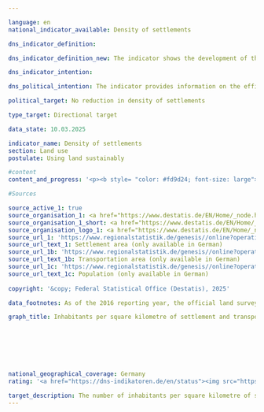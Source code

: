 ```yaml
---

language: en        
national_indicator_available: Density of settlements        

dns_indicator_definition:         

dns_indicator_definition_new: The indicator shows the development of the population per square kilometre of settlement and transport area compared to the base year 2000.        

dns_indicator_intention:         

dns_political_intention: The indicator provides information on the efficiency of settlement land utilisation. It is intended to reflect the effects of land-saving measures in new construction and internal development, such as the reduction of residential and commercial vacancies, redensification and increasing building density.        

political_target: No reduction in density of settlements        

type_target: Directional target        

data_state: 10.03.2025        

indicator_name: Density of settlements        
section: Land use        
postulate: Using land sustainably        

#content         
content_and_progress: '<p><b style= "color: #fd9d24; font-size: large">11.1.c Density of settlements</b><br><br>Settlement density describes the ratio of population to settlement and transport area (SuV) and thus differs from population density, which relates to the total area of the Federal territory. In addition to residential building land, settlement area also includes land with special uses such as hospitals, schools, industrial and commercial zones, mixed-use areas, as well as sports, leisure and recreational areas. Changes in both the population and the extent of SuV affect settlement density.<br><br>Settlement density varies significantly between <i>rural</i> and <i>non-rural</i> areas. The classification follows the typology of the Thünen Institute, which categorises districts (Kreise) and independent cities (kreisfreie Städte) based on criteria such as settlement density, the proportion of land used for agriculture and forestry, and accessibility of major centres. As the definition of <i>rural</i> already incorporates settlement density, differences in the indicator between rural and non-rural areas are partly due to the classification itself. For example, an increase in settlement density in a rural area may lead to its future classification as non-rural.<br><br>Between 2000&nbsp;and 2011, settlement density decreased in both area types&nbsp;–&nbsp;by 12% in rural areas and by 5% in non-rural areas. Since 2011, the indicator value for Germany as a whole has remained relatively constant at around 1,670&nbsp;inhabitants per square kilometre of SuV, corresponding to about 90% of the 2000&nbsp;value. In non-rural areas, settlement density has been rising again since 2011, reaching 3,384&nbsp;inhabitants per square kilometre of SuV in 2023, almost the same level as in 2000.<br><br>A comparison of the development of SuV and population figures reveals different trends for the two influencing factors: while SuV has been steadily expanding since 2000, the population declined between 2000&nbsp;and 2011, explaining the decrease in settlement density. Since 2011, population numbers have been increasing again, which is why the indicator has remained largely constant since then.<br><br>The proportion of SuV in total area in 2023&nbsp;was considerably lower in rural areas, at 12.3%, than in non-rural areas, at 36.8%. The increase in SuV affected both area types, but was significantly greater in rural areas (up 17.4% in 2023&nbsp;compared with 2000) than in non-rural areas (up 9.3%). At the same time, population growth since 2011&nbsp;has been weaker in rural areas, resulting in a slight decline in settlement density there. According to the Thünen Institute’s definition, around 43% of the population lived in non-rural areas and 57% in rural areas in 2023. At the same time, around 80% of the settlement and transport area was located in rural areas.<br><br>The politically defined target is to increase the number of inhabitants per square kilometre of SuV. However, due to the stagnation observed in recent years, this target is unlikely to be achieved or will be reached only to a limited extent.<br><br>The data sources are population statistics and the land survey by type of actual use (official land use statistics) of the Federal Statistical Office. The Länder are harmonising their cadastral systems, which in recent years has led to reclassifications of land&nbsp;–&nbsp;even without actual changes in use. In 2016, a new land-use classification was introduced, affecting the official land use statistics and limiting comparability with previous years. To still allow meaningful time series comparisons, the data were recalculated based on the 2011&nbsp;Census and the 2016&nbsp;land survey.<br><br>A further extension of the land-use classification took place in 2023&nbsp;with the introduction of a new modelling of the geospatial information of the official surveying system (GEOInfoDok), accompanied by changes to the modelling criteria for actual use. To minimise distortions to the land indicator caused by this methodological change, effects not corresponding to actual changes are excluded from the calculation. As migration to the new GEOInfoDok is completed at different times in the Länder surveying authorities, these effects may occur at different times depending on the Land and may influence results over several years. In the medium term, the methodological change will lead to significant quality improvements in land use statistics.<br><br>The indicator has substantive cross-references to indicator <a href="https://dns-indikatoren.de/en/11-1-a">11.1.a</a> <i>Increase in settlement and transport area</i>.</p>'                

#Sources        

source_active_1: true
source_organisation_1: <a href="https://www.destatis.de/EN/Home/_node.html" target="_blank">Federal Statistical Office</a>
source_organisation_1_short: <a href="https://www.destatis.de/EN/Home/_node.html" target="_blank">Federal Statistical Office</a>
source_organisation_logo_1: <a href="https://www.destatis.de/EN/Home/_node.html" target="_blank"><img src="https://dns-indikatoren.de/public/OrgImgEn/destatis.png" alt="Federal Statistical Office" title=" Click here to visit the homepage of the organizationFederal Statistical Office" style="height:60px; width:148px; border:transparent"/></a>
source_url_1: 'https://www.regionalstatistik.de/genesis//online?operation=table&code=33111-02-01-4&bypass=true&levelindex=1&levelid=1713517838976#abreadcrumb'
source_url_text_1: Settlement area (only available in German)
source_url_1b: 'https://www.regionalstatistik.de/genesis//online?operation=table&code=33111-03-01-4&bypass=true&levelindex=1&levelid=1713517838976#abreadcrumb'
source_url_text_1b: Transportation area (only available in German)
source_url_1c: 'https://www.regionalstatistik.de/genesis//online?operation=table&code=12411-01-01-4&bypass=true&levelindex=1&levelid=1713517974290#abreadcrumb'
source_url_text_1c: Population (only available in German)
        
copyright: '&copy; Federal Statistical Office (Destatis), 2025'        

data_footnotes: As of the 2016 reporting year, the official land survey is based on the Official Real Estate Cadastre Information System (ALKIS).<br>• With the conversion of the documentation for modelling the geoinformation of the official cadastral surveying system from version 6.0.1 to 7.1.2 in 2023, the list of usage types was expanded again. This impairs comparison with previous years and makes it more difficult to calculate changes. The settlement and transport areas determined after the changeover largely contain the same types of use as before.<br>• The data is based on a special evaluation and is not publicly available.<br>• The figures for the annual values and the moving average for the years 2020 to 2022 are revised. For the period mentioned, the surveying administration reclassified a large number of areas from vegetation to traffic areas, which do not correspond to any change in land use in reality. The present results have been adjusted for these reclassifications.        

graph_title: Inhabitants per square kilometre of settlement and transport area        

        

        

                

national_geographical_coverage: Germany        
rating: '<a href="https://dns-indikatoren.de/en/status"><img src="https://sdg-indikatoren.de/public/Wettersymbole/Leicht bewölkt.png" title="In 2023 the average development aimed in the right direction, but in the previous year there had been a development in the wrong direction or no change at all." alt="Weathersymbol: Clouded sun"/></a>'        

target_description: The number of inhabitants per square kilometre of settlement and transport areas should increase.<br><br>• As the value of indicator 11.1.c declined in 2023 but rose on average over the past six years, the indicator is assessed as <b>slightly cloudy</b> for 2023.        
---
```


